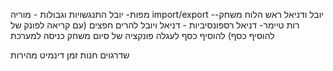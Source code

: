 
מפות- יובל
התנגשויות וגבולות - מוריה
import/export -יובל ודניאל
ראש הלוח משחק- רות 
טיימר- דניאל
 רספונסיביות - דניאל ויובל
להרים חפצים (עם קריאה לפונק של להוסיף כסף)
להוסיף כסף לעגלה
פונקציה של סיום משחק
כניסה למערכת



שדרגוים
חנות
זמן דינמיט
מהירות 
